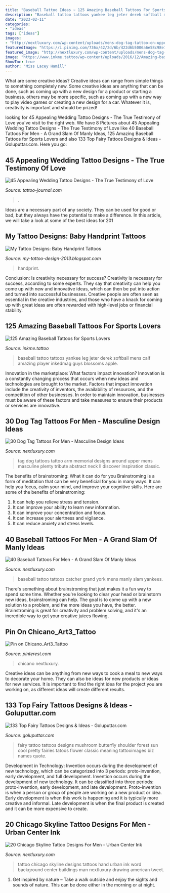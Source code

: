 ```yaml
---
title: "Baseball Tattoo Ideas ~ 125 Amazing Baseball Tattoos For Sports Lovers"
description: "Baseball tattoo tattoos yankee leg jeter derek softball mens calf amazing player inkedmag guys blossoms apple"
date: "2023-02-11"
categories:
- "ideas"
tags: ["ideas"]
images:
- "http://nextluxury.com/wp-content/uploads/mens-dog-tag-tattoo-on-upper-arm.jpg"
featuredImage: "https://i.pinimg.com/736x/42/2d/6b/422d6b5006a6e58c98e1560114d4f083.jpg"
featured_image: "http://nextluxury.com/wp-content/uploads/mens-dog-tag-tattoo-on-upper-arm.jpg"
image: "https://www.inkme.tattoo/wp-content/uploads/2016/12/Amazing-baseball-tattoos-ideas0741.jpg"
ShowToc: true
author: "Miss Lacey Hamill"
---
```



What are some creative ideas?
Creative ideas can range from simple things to something completely new. Some creative ideas are anything that can be done, such as coming up with a new design for a product or starting a business. others may be more specific, such as coming up with a new way to play video games or creating a new design for a car. Whatever it is, creativity is important and should be prized!

	

		
looking for 45 Appealing Wedding Tattoo Designs - The True Testimony of Love you've visit to the right web. We have 8 Pictures about 45 Appealing Wedding Tattoo Designs - The True Testimony of Love like 40 Baseball Tattoos For Men - A Grand Slam Of Manly Ideas, 125 Amazing Baseball Tattoos for Sports Lovers and also 133 Top Fairy Tattoos Designs &amp; Ideas - Goluputtar.com. Here you go:
		
    
## 45 Appealing Wedding Tattoo Designs - The True Testimony Of Love

<img loading=lazy src="https://tattoo-journal.com/wp-content/uploads/2016/08/wedding-tattoos40-768x768.jpg" onerror="this.onerror=null;this.src='https://tse2.mm.bing.net/th?id=OIP.kTRA3rZaiFHtzo4I6GdnewHaHa&amp;pid=15.1';" alt="45 Appealing Wedding Tattoo Designs - The True Testimony of Love">

_Source: tattoo-journal.com_

>. 

	

Ideas are a necessary part of any society. They can be used for good or bad, but they always have the potential to make a difference. In this article, we will take a look at some of the best ideas for 201
    
## My Tattoo Designs: Baby Handprint Tattoos

<img loading=lazy src="https://3.bp.blogspot.com/-WW8AsUbd2_w/UQaPtKHZ_HI/AAAAAAAAUJY/cxTOpqGNWUg/s1600/004_l.jpg" onerror="this.onerror=null;this.src='https://tse4.mm.bing.net/th?id=OIP.XB8Pwy-XhDonEDzDX9GC4wHaJ4&amp;pid=15.1';" alt="My Tattoo Designs: Baby Handprint Tattoos">

_Source: my-tattoo-design-2013.blogspot.com_

>handprint. 

	

Conclusion: Is creativity necessary for success?
Creativity is necessary for success, according to some experts. They say that creativity can help you come up with new and innovative ideas, which can then be put into action and turned into successful businesses. Creative people are often seen as essential in the creative industries, and those who have a knack for coming up with great ideas are often rewarded with high-level jobs or financial stability.

    
## 125 Amazing Baseball Tattoos For Sports Lovers

<img loading=lazy src="https://www.inkme.tattoo/wp-content/uploads/2016/12/Amazing-baseball-tattoos-ideas0741.jpg" onerror="this.onerror=null;this.src='https://tse3.mm.bing.net/th?id=OIP.iPvVCXeWS1_QJmOlan6QqQHaIh&amp;pid=15.1';" alt="125 Amazing Baseball Tattoos for Sports Lovers">

_Source: inkme.tattoo_

>baseball tattoo tattoos yankee leg jeter derek softball mens calf amazing player inkedmag guys blossoms apple. 

	

Innovation in the marketplace: What factors impact innovation?
Innovation is a constantly changing process that occurs when new ideas and technologies are brought to the market. Factors that impact innovation include the creativity of inventors, the availability of resources, and the competition of other businesses. In order to maintain innovation, businesses must be aware of these factors and take measures to ensure their products or services are innovative.

    
## 30 Dog Tag Tattoos For Men - Masculine Design Ideas

<img loading=lazy src="http://nextluxury.com/wp-content/uploads/mens-dog-tag-tattoo-on-upper-arm.jpg" onerror="this.onerror=null;this.src='https://tse1.mm.bing.net/th?id=OIP.ujnJc0fjGrVODw7eHk71uAHaHa&amp;pid=15.1';" alt="30 Dog Tag Tattoos For Men - Masculine Design Ideas">

_Source: nextluxury.com_

>tag dog tattoos tattoo arm memorial designs around upper mens masculine plenty tribute abstract neck ll discover inspiration classic. 

	

The benefits of brainstroming: What it can do for you
Brainstroming is a form of meditation that can be very beneficial for you in many ways. It can help you focus, calm your mind, and improve your cognitive skills. Here are some of the benefits of brainstroming: 
1. It can help you relieve stress and tension.
2. It can improve your ability to learn new information.
3. It can improve your concentration and focus. 
4. It can increase your alertness and vigilance. 
5. It can reduce anxiety and stress levels.

    
## 40 Baseball Tattoos For Men - A Grand Slam Of Manly Ideas

<img loading=lazy src="http://nextluxury.com/wp-content/uploads/baseball-catcher-tattoo-for-men.jpg" onerror="this.onerror=null;this.src='https://tse2.mm.bing.net/th?id=OIP.amwnMHtMxUnTdS8EPU2lswHaHa&amp;pid=15.1';" alt="40 Baseball Tattoos For Men - A Grand Slam Of Manly Ideas">

_Source: nextluxury.com_

>baseball tattoo tattoos catcher grand york mens manly slam yankees. 

	

There's something about brainstroming that just makes it a fun way to spend some time. Whether you're looking to clear your head or brainstorm new ideas, brainstroming can help. The goal is to come up with a new solution to a problem, and the more ideas you have, the better. Brainstroming is great for creativity and problem solving, and it's an incredible way to get your creative juices flowing.

    
## Pin On Chicano_Art3_Tattoo

<img loading=lazy src="https://i.pinimg.com/736x/42/2d/6b/422d6b5006a6e58c98e1560114d4f083.jpg" onerror="this.onerror=null;this.src='https://tse2.mm.bing.net/th?id=OIP.alxDPQ3KTC_3t3Qsz_t27QHaHa&amp;pid=15.1';" alt="Pin on Chicano_Art3_Tattoo">

_Source: pinterest.com_

>chicano nextluxury. 

	

Creative ideas can be anything from new ways to cook a meal to new ways to decorate your home. They can also be ideas for new products or ideas for new services. It is important to find the right idea for the project you are working on, as different ideas will create different results.

    
## 133 Top Fairy Tattoos Designs &amp; Ideas - Goluputtar.com

<img loading=lazy src="http://www.goluputtar.com/wp-content/uploads/2017/01/Classic-Fairy-With-Mushroom-And-Butterfly-Tattoo-On-Left-Back-Shoulder.jpg" onerror="this.onerror=null;this.src='https://tse2.mm.bing.net/th?id=OIP.ToccH0Mz_AEVVCMkKiEgEwHaGr&amp;pid=15.1';" alt="133 Top Fairy Tattoos Designs &amp; Ideas - Goluputtar.com">

_Source: goluputtar.com_

>fairy tattoo tattoos designs mushroom butterfly shoulder forest sun cool pretty fairies tatoos flower classic meaning tattooimages biz names quote. 

	

Development in Technology: Invention occurs during the development of new technology, which can be categorized into 3 periods: proto-invention, early development, and full development.
Invention occurs during the development of new technology. It can be classified into three periods: proto-invention, early development, and late development. Proto-invention is when a person or group of people are working on a new product or idea. Early development is when this work is happening and it is typically more creative and informal. Late development is when the final product is created and it can be more expensive to create.

    
## 20 Chicago Skyline Tattoo Designs For Men - Urban Center Ink

<img loading=lazy src="http://nextluxury.com/wp-content/uploads/hand-tattoo-of-chicago-word-with-city-skyline-buildings-in-background-on-man.jpg" onerror="this.onerror=null;this.src='https://tse4.mm.bing.net/th?id=OIP.V42_O93VtF0ZN_yJ_kowoAAAAA&amp;pid=15.1';" alt="20 Chicago Skyline Tattoo Designs For Men - Urban Center Ink">

_Source: nextluxury.com_

>tattoo chicago skyline designs tattoos hand urban ink word background center buildings man nextluxury drawing american tweet. 

	

1. Get inspired by nature – Take a walk outside and enjoy the sights and sounds of nature. This can be done either in the morning or at night.

